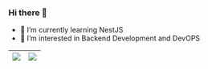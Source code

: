### Hi there 👋



- 🌱 I’m currently learning NestJS
- 👀 I’m interested in Backend Development and DevOPS

| <img align="center" src="https://github-readme-stats.vercel.app/api?username=buruhsd&show_icons=true&include_all_commits=true&theme=buefy&hide_border=true" /> | <img align="center" src="https://github-readme-stats.vercel.app/api/top-langs/?username=buruhsd&layout=compact&theme=buefy&hide_border=true" /> |
| ------------- | ------------- |




